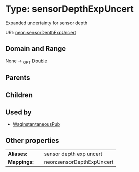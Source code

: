 
# Type: sensorDepthExpUncert


Expanded uncertainty for sensor depth

URI: [neon:sensorDepthExpUncert](https://data.neonscience.org/sensorDepthExpUncert)


## Domain and Range

None ->  <sub>OPT</sub> [Double](types/Double.md)

## Parents


## Children


## Used by

 * [WaqInstantaneousPub](WaqInstantaneousPub.md)

## Other properties

|  |  |  |
| --- | --- | --- |
| **Aliases:** | | sensor depth exp uncert |
| **Mappings:** | | neon:sensorDepthExpUncert |

